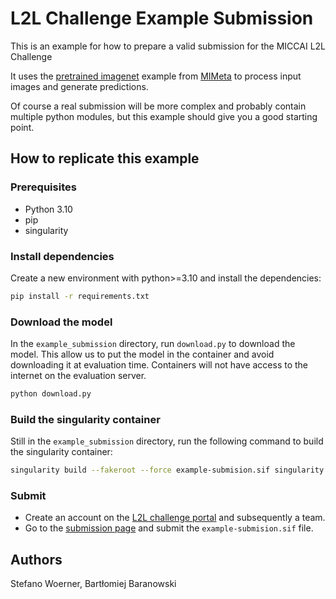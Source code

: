 # L2L Challenge Example Submission
This is an example for how to prepare a valid submission for the MICCAI L2L Challenge

It uses the [pretrained imagenet](https://github.com/StefanoWoerner/mimeta-pytorch/blob/master/examples/imagenet-pretrained.py)
example from [MIMeta](https://github.com/StefanoWoerner/mimeta-pytorch)
to process input images and generate predictions.

Of course a real submission will be more complex and probably contain multiple python
modules, but this example should give you a good starting point.

## How to replicate this example

### Prerequisites
- Python 3.10
- pip
- singularity

### Install dependencies

Create a new environment with python>=3.10 and install the dependencies:
```bash
pip install -r requirements.txt
```

### Download the model
In the `example_submission` directory, run `download.py` to download the model. This
allow us to put the model in the container and avoid downloading it at evaluation time.
Containers will not have access to the internet on the evaluation server.

```bash
python download.py
```

### Build the singularity container

Still in the `example_submission` directory, run the following command to build the
singularity container:
```bash
singularity build --fakeroot --force example-submision.sif singularity.def
```

### Submit

- Create an account on the [L2L challenge portal](https://portal.l2l-challenge.org/)
  and subsequently a team.
- Go to the [submission page](https://portal.l2l-challenge.org/submission) and submit
  the `example-submision.sif` file.


## Authors
Stefano Woerner, Bartłomiej Baranowski
